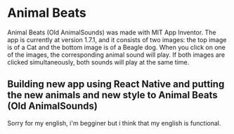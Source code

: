 # Animal Beats
Animal Beats (Old AnimalSounds) was made with MIT App Inventor. The app is currently at version 1.7.1, and it consists of two images: the top image is of a Cat and the bottom image is of a Beagle dog. When you click on one of the images, the corresponding animal sound will play. If both images are clicked simultaneously, both sounds will play at the same time.​

## Building new app using React Native and putting the new animals and new style to Animal Beats (Old AnimalSounds)

Sorry for my english, i'm begginer but i think that my english is functional.
